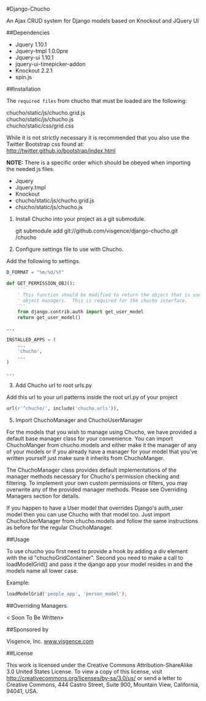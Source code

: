 #Django-Chucho

An Ajax CRUD system for Django models based on Knockout and JQuery UI


##Dependencies

- Jquery 1.10.1  
- Jquery-tmpl 1.0.0pre  
- Jquery-ui 1.10.1  
- jquery-ui-timepicker-addon  
- Knockout 2.2.1  
- spin.js  


##Installation

The `required files` from chucho that must be loaded are the following:

chucho/static/js/chucho.grid.js  
chucho/static/js/chucho.js  
chucho/static/css/grid.css  

While it is not strictly necessary it is recommended that you also use the Twitter Bootstrap css found at:  
http://twitter.github.io/bootstrap/index.html

**NOTE:** There is a specific order which should be obeyed when importing the needed js files.

- Jquery  
- Jquery.tmpl  
- Knockout  
- chucho/static/js/chucho.grid.js  
- chucho/static/js/chucho.js  

1) Install Chucho into your project as a git submodule.

    git submodule add git://github.com/visgence/django-chucho.git <your project root>/chucho

2) Configure settings file to use with Chucho.
  
Add the following to settings.
    
```python
D_FORMAT = "%m/%d/%Y"

def GET_PERMISSION_OBJ(): 
    '''
    ' This function should be modified to return the object that is used to verify permissions in the
    ' object managers.  This is required for the chucho interface.
    '''
    from django.contrib.auth import get_user_model
    return get_user_model()

...

INSTALLED_APPS = (
    ...
    'chucho',
    ...
)

...

```

3) Add Chucho url to root urls.py

Add this url to your url patterns inside the root url.py of your project  
```python
url(r'^chucho/', include('chucho.urls')),
```


5) Import ChuchoManager and ChuchoUserManager

For the models that you wish to manage using Chucho, we have provided a default base manager class for your convenience.
You can import ChuchoManger from chucho.models and either make it the manager of any of your models or if you already have a
manager for your model that you've written yourself just make sure it inherits from ChuchoManger.

The ChuchoManager class provides default implementations of the manager methods necessary for Chucho's permission checking
and filtering.  To implement your own custom permissions or filters, you may overwrite any of the provided manager methods.
Please see Overriding Managers section for details.

If you happen to have a User model that overrides Django's auth_user model then you can use Chucho with that model too.
Just import ChuchoUserManager from chucho.models and follow the same instructions as before for the regular ChuchoManager.


##Usage

To use chucho you first need to provide a hook by adding a div element with the id "chuchoGridContainer".
Second you need to make a call to loadModelGrid() and pass it the django app your model resides in and the models name 
all lower case.

Example:
```python
loadModelGrid('people_app', 'person_model'); 
```

##Overriding Managers

< Soon To Be Written>


##Sponsored by
    
Visgence, Inc. 
www.visgence.com


##License

This work is licensed under the Creative Commons Attribution-ShareAlike 3.0 United States License. To view a copy of 
this license, visit http://creativecommons.org/licenses/by-sa/3.0/us/ or send a letter to Creative Commons, 444 Castro 
Street, Suite 900, Mountain View, California, 94041, USA.

